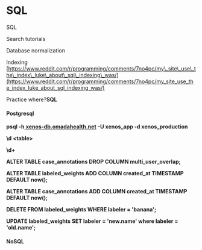 # SQL

SQL

Search tutorials

Database normalization

Indexing  [https://www.reddit.com/r/programming/comments/7no4pc/my\_site\_use\_the\_index\_luke\_about\_sql\_indexing\_was/](https://www.reddit.com/r/programming/comments/7no4pc/my_site_use_the_index_luke_about_sql_indexing_was/)



Practice where?**SQL**

#### **Postgresql**

**psql -h**[ **xenos-db.omadahealth.net**](http://xenos-db.omadahealth.net/) **-U xenos\_app -d xenos\_production**  


**\d &lt;table&gt;**

**\d+**  
  


**ALTER TABLE case\_annotations DROP COLUMN multi\_user\_overlap;**  


**ALTER TABLE labeled\_weights ADD COLUMN created\_at TIMESTAMP DEFAULT now\(\);**

**ALTER TABLE case\_annotations ADD COLUMN created\_at TIMESTAMP DEFAULT now\(\);**  


**DELETE FROM labeled\_weights WHERE labeler = 'banana';**  


**UPDATE labeled\_weights SET labeler = 'new.name' where labeler = 'old.name';**  


#### **NoSQL**

